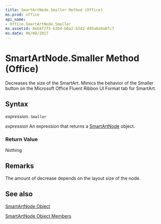 ```yaml
---
title: SmartArtNode.Smaller Method (Office)
ms.prod: office
api_name:
- Office.SmartArtNode.Smaller
ms.assetid: 8e64f2f3-b3bd-b0a2-b3d2-d45a8a9a8fc7
ms.date: 06/08/2017
---
```



# SmartArtNode.Smaller Method (Office)

Decreases the size of the SmartArt. Mimics the behavior of the Smaller button on the Microsoft Office Fluent Ribbon UI Format tab for SmartArt.


## Syntax

 _expression_. `Smaller`

 _expression_ An expression that returns a [SmartArtNode](./Office.SmartArtNode.md) object.


### Return Value

Nothing


## Remarks

The amount of decrease depends on the layout size of the node.


## See also


[SmartArtNode Object](Office.SmartArtNode.md)



[SmartArtNode Object Members](./overview/smartartnode-members-office.md)

